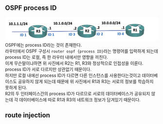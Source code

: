 ## OSPF process ID
![](src/OSPF_process_ID.png)
OSPF에는 process ID라는 것이 존재한다.  
라우터에서 OSPF 구성시  `router ospf {process ID}`라는 명령어를 입력하게 되는데 process ID는 로컬, 즉 한 라우터 내에서만 영향을 끼친다.  
이게 무슨말이냐하면 위 사진에서 R2는 R1, R3와 정상적으로 인접성을 이룬다.  
process ID가 서로 다르지만 상관없기 때문이다.  
하지만 로컬 내에선 process ID가 다르면 다른 인스턴스를 사용한다는것이고 데이터베이스도 공유하지 않게 되는데 때문에 위 사진에서 R1과 R3는 서로의 정보를 학습하지 못하게 된다.  
R2의 두 인터페이스간의 process ID가 다르므로 서로의 데이터베이스가 공유되지 않는데 각 데이터베이스에 따로 R1과 R3의 네트워크 정보가 담겨있기 때문이다.  

## route injection

